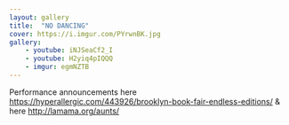 ```yaml
---
layout: gallery
title:  "NO DANCING"
cover: https://i.imgur.com/PYrwnBK.jpg
gallery:
    - youtube: iNJSeaCf2_I
    - youtube: H2yiq4pIQQQ
    - imgur: egmNZTB
---
```


Performance announcements here https://hyperallergic.com/443926/brooklyn-book-fair-endless-editions/ 
& here http://lamama.org/aunts/
